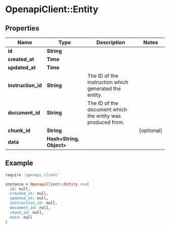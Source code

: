 # OpenapiClient::Entity

## Properties

| Name | Type | Description | Notes |
| ---- | ---- | ----------- | ----- |
| **id** | **String** |  |  |
| **created_at** | **Time** |  |  |
| **updated_at** | **Time** |  |  |
| **instruction_id** | **String** | The ID of the instruction which generated the entity. |  |
| **document_id** | **String** | The ID of the document which the entity was produced from. |  |
| **chunk_id** | **String** |  | [optional] |
| **data** | **Hash&lt;String, Object&gt;** |  |  |

## Example

```ruby
require 'openapi_client'

instance = OpenapiClient::Entity.new(
  id: null,
  created_at: null,
  updated_at: null,
  instruction_id: null,
  document_id: null,
  chunk_id: null,
  data: null
)
```

